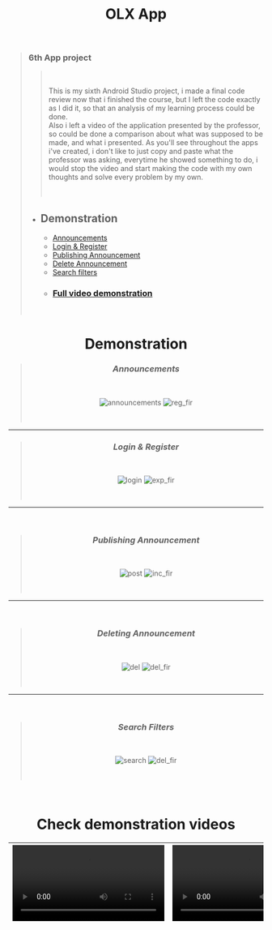 # <div align="center"> OLX App </div>
<br />
  
> ### 6th App project
> 
>> <br />
>> 
>> This is my sixth Android Studio project, i made a final code review now that i finished the course, but I left the code exactly as I did it, so that an analysis of my learning process could be done. <br> Also i left a video of the application presented by the professor, so could be done a comparison about what was supposed to be made, and what i presented. As you'll see throughout the apps i've created, i don't like to just copy and paste what the professor was asking, everytime he showed something to do, i would stop the video and start making the code with my own thoughts and solve every problem by my own. 
>> 
>> <br />
> 
> - ## Demonstration 
>   - [Announcements](https://github.com/shanxg/Clone_OLX#-announcements-)
>   - [Login & Register](https://github.com/shanxg/Clone_OLX#-login--register-)
>   - [Publishing Announcement](https://github.com/shanxg/Clone_OLX#-publishing-announcement-)
>   - [Delete Announcement](https://github.com/shanxg/Clone_OLX#-deleting-announcement-)
>   - [Search filters](https://github.com/shanxg/Clone_OLX#-search-filters-)
>   - ### [Full video demonstration](https://github.com/shanxg/Clone_OLX#check-demonstration-videos)
>   
>   <br>

 <div align="center"> 
  
  # Demonstration
  > ### <div align="center"> *Announcements* </div> 
  > <br> 
  >
  > ![announcements](https://user-images.githubusercontent.com/63316622/134431123-8ac5b89b-43dc-45d9-86e9-1743bb9e1b02.gif) ![reg_fir](https://user-images.githubusercontent.com/63316622/134431135-f41a3b4c-3050-4527-8487-f917b062b973.gif) 
  >
  > <br>
  
  ----------------------------------
  
  
  > ### <div align="center"> *Login & Register* </div> 
  > <br> 
  >
  > ![login](https://user-images.githubusercontent.com/63316622/134431152-1059a5df-7050-49b5-be97-c669fb4370c1.gif) ![exp_fir](https://user-images.githubusercontent.com/63316622/134431160-498cd12d-0c4e-4936-977d-79e611a94351.gif) 
  >
  > <br>
  
  --------------------------------
  
  <br />
  
  > ### <div align="center"> *Publishing Announcement* </div> 
  > <br> 
  >
  > ![post](https://user-images.githubusercontent.com/63316622/134431165-e1293476-c7b5-42c2-9efb-a9fc00bb17a1.gif) ![inc_fir](https://user-images.githubusercontent.com/63316622/134431171-813b4e14-f84b-4242-b543-068616e71861.gif)
  >
  > <br>
  ---------------------------------
  <br />
  
  > ### <div align="center"> *Deleting Announcement* </div> 
  > <br> 
  >
  > ![del](https://user-images.githubusercontent.com/63316622/134431180-ede3fc51-43ef-409c-afbc-5b16ebd2eb7c.gif) ![del_fir](https://user-images.githubusercontent.com/63316622/134431184-c6849d61-f1bf-45b7-b4d9-9a42c8f73bd1.gif)
  >
  > <br>
  ---------------------------------
  <br />
  
  > ### <div align="center"> *Search Filters* </div> 
  > <br> 
  >
  > ![search](https://user-images.githubusercontent.com/63316622/134431180-ede3fc51-43ef-409c-afbc-5b16ebd2eb7c.gif) ![del_fir](https://user-images.githubusercontent.com/63316622/134431184-c6849d61-f1bf-45b7-b4d9-9a42c8f73bd1.gif)
  >
  >  <br>

</div>

<br />

<div  align="center">
  
# Check demonstration videos

<video src="https://user-images.githubusercontent.com/63316622/134244855-442b3373-d039-4e7d-8d99-cedc8243e65e.mp4"> </p> | <video src="https://user-images.githubusercontent.com/63316622/134265877-a9c3bc8f-6492-4994-b204-d01ebc7ef9f8.mp4">
:------: | :------:

</div>